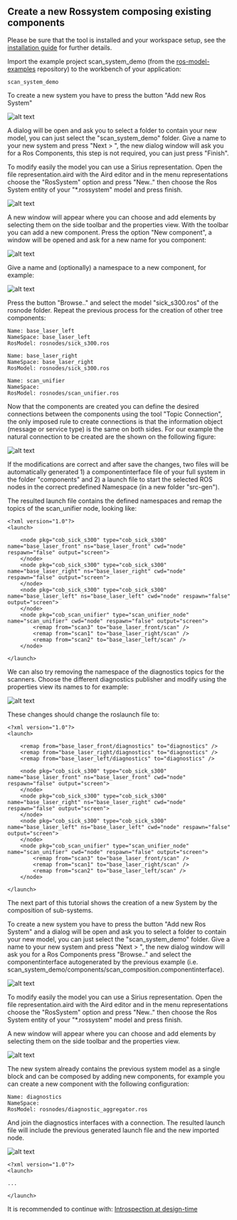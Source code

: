 ## Create a new Rossystem composing existing components

Please be sure that the tool is installed and your workspace setup, see the [installation guide](../README.md) for further details.

Import the example project scan_system_demo (from the [ros-model-examples](https://github.com/ipa-nhg/ros-model-examples) repository) to the workbench of your application:

```
scan_system_demo
```

To create a new system you have to press the button "Add new Ros System"

![alt text](images/add_new_system.gif)

A dialog will be open and ask you to select a folder to contain your new model, you can just select the "scan_system_demo" folder. Give a name to your new system and press "Next > ", the new dialog window will ask you for a Ros Components, this step is not required, you can just press "Finish".

To modify easily the model you can use a Sirius representation. Open the file representation.aird with the Aird editor and in the menu representations choose the "RosSystem" option and press "New.." then choose the Ros System entity of your "*.rossystem" model and press finish.

![alt text](images/RosSystem_entity.gif)

A new window will appear where you can choose and add elements by selecting them on the side toolbar and the properties view. With the toolbar you can add a new component. Press the option "New component", a window will be opened and ask for a new name for you component:

![alt text](images/add_new_component_name.gif)

Give a name and (optionally) a namespace to a new component, for example:

![alt text](images/new_component1.gif)

Press the button "Browse.." and select the model "sick_s300.ros" of the rosnode folder. Repeat the previous process for the creation of other tree components:

```
Name: base_laser_left
NameSpace: base_laser_left
RosModel: rosnodes/sick_s300.ros
```

```
Name: base_laser_right
NameSpace: base_laser_right
RosModel: rosnodes/sick_s300.ros
```

```
Name: scan_unifier
NameSpace:
RosModel: rosnodes/scan_unifier.ros
```

Now that the components are created you can define the desired connections between the components using the tool "Topic Connection", the only imposed rule to create connections is that the information object (message or service type) is the same on both sides. For our example the natural connection to be created are the shown on the following figure:

![alt text](images/rossystem_withconnections.png)

If the modifications are correct and after save the changes, two files will be automatically generated 1) a componentinterface file of your full system in the folder "components" and 2) a launch file to start the selected ROS nodes in the correct predefined Namespace (in a new folder "src-gen").

The resulted launch file contains the defined namespaces and remap the topics of the scan_unifier node, looking like:

```
<?xml version="1.0"?>
<launch>

    <node pkg="cob_sick_s300" type="cob_sick_s300" name="base_laser_front" ns="base_laser_front" cwd="node" respawn="false" output="screen">
    </node>
    <node pkg="cob_sick_s300" type="cob_sick_s300" name="base_laser_right" ns="base_laser_right" cwd="node" respawn="false" output="screen">
    </node>
    <node pkg="cob_sick_s300" type="cob_sick_s300" name="base_laser_left" ns="base_laser_left" cwd="node" respawn="false" output="screen">
    </node>
    <node pkg="cob_scan_unifier" type="scan_unifier_node" name="scan_unifier" cwd="node" respawn="false" output="screen">
        <remap from="scan3" to="base_laser_front/scan" />
        <remap from="scan1" to="base_laser_right/scan" />
        <remap from="scan2" to="base_laser_left/scan" />
    </node>

</launch>
```

We can also try removing the namespace of the diagnostics topics for the scanners. Choose the different diagnostics publisher and modify using the properties view its names to for example:

![alt text](images/diagnostics_names.gif)

These changes should change the roslaunch file to:

```
<?xml version="1.0"?>
<launch>

    <remap from="base_laser_front/diagnostics" to="diagnostics" />
    <remap from="base_laser_right/diagnostics" to="diagnostics" />
    <remap from="base_laser_left/diagnostics" to="diagnostics" />

    <node pkg="cob_sick_s300" type="cob_sick_s300" name="base_laser_front" ns="base_laser_front" cwd="node" respawn="false" output="screen">
    </node>
    <node pkg="cob_sick_s300" type="cob_sick_s300" name="base_laser_right" ns="base_laser_right" cwd="node" respawn="false" output="screen">
    </node>
    <node pkg="cob_sick_s300" type="cob_sick_s300" name="base_laser_left" ns="base_laser_left" cwd="node" respawn="false" output="screen">
    </node>
    <node pkg="cob_scan_unifier" type="scan_unifier_node" name="scan_unifier" cwd="node" respawn="false" output="screen">
        <remap from="scan3" to="base_laser_front/scan" />
        <remap from="scan1" to="base_laser_right/scan" />
        <remap from="scan2" to="base_laser_left/scan" />
    </node>

</launch>
```

The next part of this tutorial shows the creation of a new System by the composition of sub-systems.

To create a new system you have to press the button "Add new Ros System" and a dialog will be open and ask you to select a folder to contain your new model, you can just select the "scan_system_demo" folder. Give a name to your new system and press "Next > ", the new dialog window will ask you for a Ros Components press "Browse.." and select the componentinterface autogenerated by the previous example (i.e. scan_system_demo/components/scan_composition.componentinterface).

![alt text](images/composition_subsystem.gif)

To modify easily the model you can use a Sirius representation. Open the file representation.aird with the Aird editor and in the menu representations choose the "RosSystem" option and press "New.." then choose the Ros System entity of your "*.rossystem" model and press finish.

A new window will appear where you can choose and add elements by selecting them on the side toolbar and the properties view.

![alt text](images/diagnostics_system.gif)

The new system already contains the previous system model as a single block and can be composed by adding new components, for example you can create a new component with the following configuration:

```
Name: diagnostics
NameSpace:
RosModel: rosnodes/diagnostic_aggregator.ros
```
And join the diagnostics interfaces with a connection. The resulted launch file will include the previous generated launch file and the new imported node.

![alt text](images/diagnostics_system_complete.gif)

```
<?xml version="1.0"?>
<launch>

...

</launch>
```

It is recommended to continue with: [Introspection at design-time](simulateRuntime.md)
